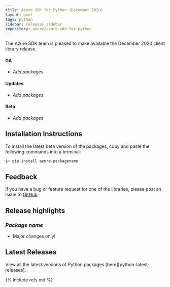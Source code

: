 ```yaml
---
title: Azure SDK for Python (December 2020)
layout: post
tags: python
sidebar: releases_sidebar
repository: azure/azure-sdk-for-python
---
```


The Azure SDK team is pleased to make available the December 2020 client library release.

#### GA

- _Add packages_

#### Updates

- _Add packages_

#### Beta

- _Add packages_

## Installation Instructions

To install the latest beta version of the packages, copy and paste the following commands into a terminal:

```bash
$> pip install azure-packagename
```

## Feedback

If you have a bug or feature request for one of the libraries, please post an issue to [GitHub](https://github.com/azure/azure-sdk-for-python/issues).

## Release highlights

### _Package name_

- Major changes only!

## Latest Releases

View all the latest versions of Python packages [here][python-latest-releases].

{% include refs.md %}
